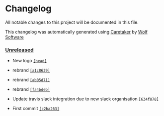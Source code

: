 # Changelog

All notable changes to this project will be documented in this file.


This changelog was automatically generated using [Caretaker](https://github.com/DevelopersToolbox/caretaker) by [Wolf Software](https://github.com/WolfSoftware)

### [Unreleased](https://github.com/DevelopersToolbox/discordit/commits/master)

- New logo [`[head]`](https://github.com/DevelopersToolbox/discordit/commit/)

- rebrand [`[a1c8639]`](https://github.com/DevelopersToolbox/discordit/commit/a1c8639cefd30f8e2733041a9acf982d9dc3f8b8)

- rebrand [`[ab05d71]`](https://github.com/DevelopersToolbox/discordit/commit/ab05d712e557b1340effada38314f24820d39176)

- rebrand [`[fa4bdeb]`](https://github.com/DevelopersToolbox/discordit/commit/fa4bdeb6af21484213eb1068ce5375a5bf133853)

- Update travis slack integration due to new slack organisation [`[634f878]`](https://github.com/DevelopersToolbox/discordit/commit/634f8785b96cc4fb6c7294d6e84c4d8453b14cae)

- First commit [`[c2ba263]`](https://github.com/DevelopersToolbox/discordit/commit/c2ba263dbb69074f01e36cb29962e434039495cd)

